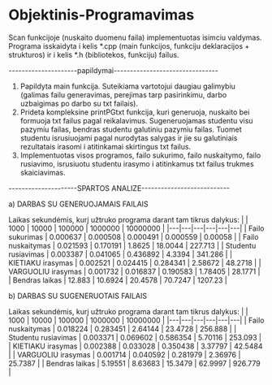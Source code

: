 # Objektinis-Programavimas
Scan funkcijoje (nuskaito duomenu faila) implementuotas isimciu valdymas. 
Programa isskaidyta i kelis *.cpp (main funkcijos, funkciju deklaracijos + strukturos) ir i kelis *.h (bibliotekos, funkciju) failus. 

---------------------papildymai--------------------------------

1) Papildyta main funkcija. Suteikiama vartotojui daugiau galimybiu (galimas failu generavimas, perejimas tarp pasirinkimu, darbo uzbaigimas po darbo su txt failais).
2) Prideta kompleksine printPGtxt funkcija, kuri generuoja, nuskaito bei formuoja txt failus pagal reikalavimus. Sugeneruojamas studentu visu pazymiu failas, bendras studentu galutiniu pazymiu failas. Tuomet studentu isrusiuojami pagal nurodytas salygas ir jie su galutiniais rezultatais irasomi i atitinkamai skirtingus txt failus.
3) Implementuotas visos programos, failo sukurimo, failo nuskaitymo, failo rusiavimo, isrusiuotu studentu irasymo i atitinkamus txt failus trukmes skaiciavimas.

---------------------SPARTOS ANALIZE---------------------------

a) DARBAS SU GENERUOJAMAIS FAILAIS 

Laikas sekundėmis, kurį užtruko programa darant tam tikrus dalykus:
|   | 1000  | 10000  | 100000  | 1000000  | 10000000  |
|---|---|---|---|---|---|
|  Failo sukurimas     | 0.000637   | 0.000508  | 0.000491 | 0.000559 | 0.00058   |
|  Failo nuskaitymas   | 0.021593   | 0.170191  | 1.8625   | 18.0044  | 227.713   |
|  Studentu rusiavimas | 0.003387   | 0.041065  | 0.436892 | 4.3394   | 341.286   |
|  KIETIAKU irasymas    | 0.002521   | 0.024415  | 0.284341 | 2.58672  | 48.2718   |
|  VARGUOLIU irasymas  | 0.001732   | 0.016837  | 0.190583 | 1.78405  | 28.1771   |
|  Bendras laikas      | 12.883     | 10.6924   | 20.4578  | 70.7247  | 1207.23   |

b) DARBAS SU SUGENERUOTAIS FAILAIS 

Laikas sekundėmis, kurį užtruko programa darant tam tikrus dalykus:
|   | 1000  | 10000  | 100000  | 1000000  | 10000000  |
|---|---|---|---|---|---|
|  Failo nuskaitymas   | 0.018224   | 0.283451  | 2.64144  | 23.4728  | 256.888   |
|  Studentu rusiavimas | 0.003371   | 0.069602  | 0.586354 | 5.70116  | 253.093   |
|  KIETIAKU irasymas    | 0.002388   | 0.033028  | 0.350438 | 3.37797  | 42.5484   |
|  VARGUOLIU irasymas  | 0.001714   | 0.040592  | 0.281979 | 2.36976  | 25.7387   |
|  Bendras laikas      | 5.19551    | 8.63683   | 15.3479  | 62.9997  | 926.779   |
